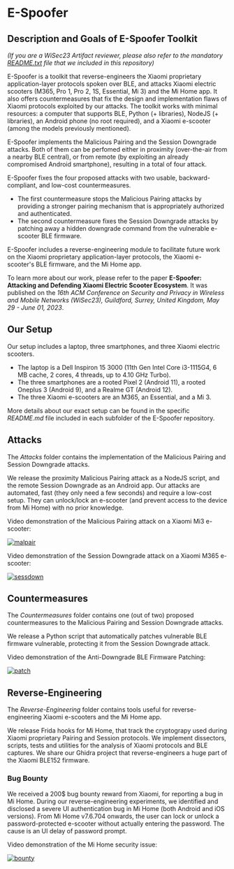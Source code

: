 # E-Spoofer

## Description and Goals of E-Spoofer Toolkit

*(If you are a WiSec23 Artifact reviewer, please also refer to the mandatory [README.txt](https://github.com/Skiti/Espoofer/blob/main/README.txt) file that we included in this repository)*

E-Spoofer is a toolkit that reverse-engineers the Xiaomi proprietary application-layer protocols spoken over BLE, and attacks Xiaomi electric scooters (M365, Pro 1, Pro 2, 1S, Essential, Mi 3) and the Mi Home app. It also offers countermeasures that fix the design and implementation flaws of Xiaomi protocols exploited by our attacks.
The toolkit works with minimal resources: a computer that supports BLE, Python (+ libraries), NodeJS (+ libraries), an Android phone (no root required), and a Xiaomi e-scooter (among the models previously mentioned).

E-Spoofer implements the Malicious Pairing and the Session Downgrade attacks. Both of them can be perfomed either in proximity (over-the-air from a nearby BLE central), or from remote (by exploiting an already compromised Android smartphone), resulting in a total of four attack.

E-Spoofer fixes the four proposed attacks with two usable, backward-compliant, and low-cost countermeasures.
* The first countermeasure stops the Malicious Pairing attacks by providing a stronger pairing mechanism that is appropriately authorized and authenticated. 
* The second countermeasure fixes the Session Downgrade attacks by patching away a hidden downgrade command from the vulnerable e-scooter BLE firmware.

E-Spoofer includes a reverse-engineering module to facilitate future work on the Xiaomi proprietary application-layer protocols, the Xiaomi e-scooter's BLE firmware, and the Mi Home app.

To learn more about our work, please refer to the paper **E-Spoofer: Attacking and Defending Xiaomi Electric Scooter Ecosystem**.
It was published on the *16th ACM Conference on Security and Privacy in Wireless and Mobile Networks (WiSec23), Guildford, Surrey, United Kingdom, May 29 - June 01, 2023*.

## Our Setup

Our setup includes a laptop, three smartphones, and three Xiaomi electric scooters.
* The laptop is a Dell Inspiron 15 3000 (11th Gen Intel Core i3-1115G4, 6 MB cache, 2 cores, 4 threads, up to 4.10 GHz Turbo).
* The three smartphones are a rooted Pixel 2 (Android 11), a rooted Oneplus 3 (Android 9), and a Realme GT (Android 12).
* The three Xiaomi e-scooters are an M365, an Essential, and a Mi 3.

More details about our exact setup can be found in the specific *README.md* file included in each subfolder of the E-Spoofer repository.

## Attacks

The *Attacks* folder contains the implementation of the Malicious Pairing and Session Downgrade attacks.

We release the proximity Malicious Pairing attack as a NodeJS script, and the remote Session Downgrade as an Android app.
Our attacks are automated, fast (they only need a few seconds) and require a low-cost setup. 
They can unlock/lock an e-scooter (and prevent access to the device from Mi Home) with no prior knowledge.

Video demonstration of the Malicious Pairing attack on a Xiaomi Mi3 e-scooter:

[![malpair](http://img.youtube.com/vi/aQbrjr5YyKk/0.jpg)](https://www.youtube.com/watch?v=aQbrjr5YyKk)

Video demonstration of the Session Downgrade attack on a Xiaomi M365 e-scooter:

[![sessdown](http://img.youtube.com/vi/pLcg4fTy9Kw/0.jpg)](https://www.youtube.com/shorts/pLcg4fTy9Kw)

## Countermeasures

The *Countermeasures* folder contains one (out of two) proposed countermeasures to the Malicious Pairing and Session Downgrade attacks.

We release a Python script that automatically patches vulnerable BLE firmware vulnerable, protecting it from the Session Downgrade attack.

Video demonstration of the Anti-Downgrade BLE Firmware Patching:

[![patch](http://img.youtube.com/vi/r_MYs0fc1Ak/0.jpg)](https://www.youtube.com/shorts/r_MYs0fc1Ak)

## Reverse-Engineering

The *Reverse-Engineering* folder contains tools useful for reverse-engineering Xiaomi e-scooters and the Mi Home app.

We release Frida hooks for Mi Home, that track the cryptograpy used during Xiaomi proprietary Pairing and Session protocols.
We implement dissectors, scripts, tests and utilities for the analysis of Xiaomi protocols and BLE captures.
We share our Ghidra project that reverse-engineers a huge part of the Xiaomi BLE152 firmware.

### Bug Bounty

We received a 200$ bug bounty reward from Xiaomi, for reporting a bug in Mi Home.
During our reverse-engineering experiments, we identified and disclosed a severe UI authentication bug in Mi Home (both Android and iOS versions). From Mi Home v7.6.704 onwards, the user can lock or unlock a password-protected e-scooter without actually entering the password. The cause is an UI delay of password prompt.

Video demonstration of the Mi Home security issue:

[![bounty](http://img.youtube.com/vi/Yxfzoe2WHxg/0.jpg)](https://www.youtube.com/shorts/Yxfzoe2WHxg)
